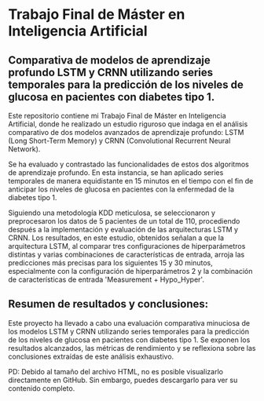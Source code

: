# Trabajo Final de Máster en Inteligencia Artificial
## Comparativa de modelos de aprendizaje profundo LSTM y CRNN utilizando series temporales para la predicción de los niveles de glucosa en pacientes con diabetes tipo 1.

Este repositorio contiene mi Trabajo Final de Máster en Inteligencia Artificial, donde he realizado un estudio riguroso que indaga en el análisis comparativo de dos modelos avanzados de aprendizaje profundo:
LSTM (Long Short-Term Memory) y CRNN (Convolutional Recurrent Neural Network).

Se ha evaluado y contrastado las funcionalidades de estos dos algoritmos de aprendizaje profundo. En esta instancia, se han aplicado series temporales de manera equidistante en 15 minutos en el tiempo
con el fin de anticipar los niveles de glucosa en pacientes con la enfermedad de la diabetes tipo 1.

Siguiendo una metodología KDD meticulosa, se seleccionaron y preprocesaron los datos de 5 pacientes de un total de 110, procediendo después a la implementación y evaluación de las arquitecturas LSTM y CRNN.
Los resultados, en este estudio, obtenidos señalan a que la arquitectura LSTM, al comparar tres configuraciones de hiperparámetros distintas y varias combinaciones de características de entrada, arroja las
predicciones más precisas para los siguientes 15 y 30 minutos, especialmente con la configuración de hiperparámetros 2 y la combinación de características de entrada 'Measurement + Hypo_Hyper'.

## Resumen de resultados y conclusiones: 

Este proyecto ha llevado a cabo una evaluación comparativa minuciosa de los modelos LSTM y CRNN utilizando series temporales para la predicción de los niveles de glucosa en pacientes con diabetes tipo 1. 
Se exponen los resultados alcanzados, las métricas de rendimiento y se reflexiona sobre las conclusiones extraídas de este análisis exhaustivo.


PD: Debido al tamaño del archivo HTML, no es posible visualizarlo directamente en GitHub. Sin embargo, puedes descargarlo para ver su contenido completo.
